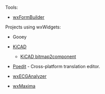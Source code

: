 Tools:

- [wxFormBuilder](https://github.com/wxFormBuilder/wxFormBuilder)

Projects using wxWidgets:

- Gooey

- [KiCAD](https://github.com/KiCad/kicad-source-mirror)
  - [KiCAD bitmap2component](https://github.com/KiCad/kicad-source-mirror/blob/master/bitmap2component/bitmap2cmp_gui.h)
- [Poedit](https://github.com/vslavik/poedit) - Cross-platform translation editor.
- [wxECGAnalyzer](https://github.com/GCY/wxECGAnalyzer)
- [wxMaxima](https://github.com/wxMaxima-developers/wxmaxima)
